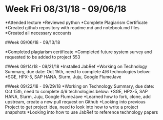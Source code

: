 # Week Fri 08/31/18 - 09/06/18

*Attended lecture
*Reviewed python
*Complete Plagiarism Certificate
*Created github repository with readme.md and notebook.md files
*Created all necessary accounts

#Week 09/06/18 - 09/13/18

*Completed plagiarism certificate
*Completed future system survey and requested to be added to project 553


#Week 09/14/18 - 09/21/18
*Installed JabRef
*Working on Technology Summary, due date: Oct 15th, need to complete 4/6 technologies below:
*SGE, HPX-5, SAP HANA, Slurm, Juju, Google FlumeJave

#Week 09/22/18 - 09/29/18
*Working on Technology Summary, due date: Oct 15th, need to complete 4/6 technologies below:
*SGE, HPX-5, SAP HANA, Slurm, Juju, Google FlumeJave
*Learned how to fork, clone, add upstream, create a new pull request on Github
*Looking into previous Project to get project idea, need to look into how to write a project snapshots
*Looking into how to use JabRef to reference technology papers